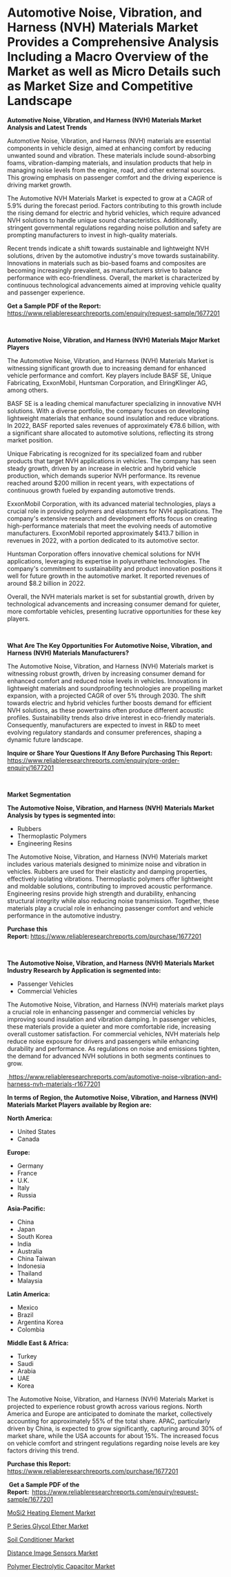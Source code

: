 <p><h1>Automotive Noise, Vibration, and Harness (NVH) Materials Market Provides a Comprehensive Analysis Including a Macro Overview of the Market as well as Micro Details such as Market Size and Competitive Landscape</h1></p><p><strong>Automotive Noise, Vibration, and Harness (NVH) Materials Market Analysis and Latest Trends</strong></p>
<p><p>Automotive Noise, Vibration, and Harness (NVH) materials are essential components in vehicle design, aimed at enhancing comfort by reducing unwanted sound and vibration. These materials include sound-absorbing foams, vibration-damping materials, and insulation products that help in managing noise levels from the engine, road, and other external sources. This growing emphasis on passenger comfort and the driving experience is driving market growth.</p><p>The Automotive NVH Materials Market is expected to grow at a CAGR of 5.9% during the forecast period. Factors contributing to this growth include the rising demand for electric and hybrid vehicles, which require advanced NVH solutions to handle unique sound characteristics. Additionally, stringent governmental regulations regarding noise pollution and safety are prompting manufacturers to invest in high-quality materials. </p><p>Recent trends indicate a shift towards sustainable and lightweight NVH solutions, driven by the automotive industry's move towards sustainability. Innovations in materials such as bio-based foams and composites are becoming increasingly prevalent, as manufacturers strive to balance performance with eco-friendliness. Overall, the market is characterized by continuous technological advancements aimed at improving vehicle quality and passenger experience.</p></p>
<p><strong>Get a Sample PDF of the Report:&nbsp;</strong> <a href="https://www.reliableresearchreports.com/enquiry/request-sample/1677201?utm_campaign=11&utm_medium=2&utm_source=Github&utm_content=ia&utm_term=30092024&utm_id=automotive-noise-vibration-and-harness-nvh-materials">https://www.reliableresearchreports.com/enquiry/request-sample/1677201</a></p>
<p>&nbsp;</p>
<p><strong>Automotive Noise, Vibration, and Harness (NVH) Materials Major Market Players</strong></p>
<p><p>The Automotive Noise, Vibration, and Harness (NVH) Materials Market is witnessing significant growth due to increasing demand for enhanced vehicle performance and comfort. Key players include BASF SE, Unique Fabricating, ExxonMobil, Huntsman Corporation, and ElringKlinger AG, among others.</p><p>BASF SE is a leading chemical manufacturer specializing in innovative NVH solutions. With a diverse portfolio, the company focuses on developing lightweight materials that enhance sound insulation and reduce vibrations. In 2022, BASF reported sales revenues of approximately €78.6 billion, with a significant share allocated to automotive solutions, reflecting its strong market position.</p><p>Unique Fabricating is recognized for its specialized foam and rubber products that target NVH applications in vehicles. The company has seen steady growth, driven by an increase in electric and hybrid vehicle production, which demands superior NVH performance. Its revenue reached around $200 million in recent years, with expectations of continuous growth fueled by expanding automotive trends.</p><p>ExxonMobil Corporation, with its advanced material technologies, plays a crucial role in providing polymers and elastomers for NVH applications. The company's extensive research and development efforts focus on creating high-performance materials that meet the evolving needs of automotive manufacturers. ExxonMobil reported approximately $413.7 billion in revenues in 2022, with a portion dedicated to its automotive sector.</p><p>Huntsman Corporation offers innovative chemical solutions for NVH applications, leveraging its expertise in polyurethane technologies. The company's commitment to sustainability and product innovation positions it well for future growth in the automotive market. It reported revenues of around $8.2 billion in 2022.</p><p>Overall, the NVH materials market is set for substantial growth, driven by technological advancements and increasing consumer demand for quieter, more comfortable vehicles, presenting lucrative opportunities for these key players.</p></p>
<p>&nbsp;</p>
<p><strong>What Are The Key Opportunities For Automotive Noise, Vibration, and Harness (NVH) Materials Manufacturers?</strong></p>
<p><p>The Automotive Noise, Vibration, and Harness (NVH) Materials market is witnessing robust growth, driven by increasing consumer demand for enhanced comfort and reduced noise levels in vehicles. Innovations in lightweight materials and soundproofing technologies are propelling market expansion, with a projected CAGR of over 5% through 2030. The shift towards electric and hybrid vehicles further boosts demand for efficient NVH solutions, as these powertrains often produce different acoustic profiles. Sustainability trends also drive interest in eco-friendly materials. Consequently, manufacturers are expected to invest in R&D to meet evolving regulatory standards and consumer preferences, shaping a dynamic future landscape.</p></p>
<p><strong>Inquire or Share Your Questions If Any Before Purchasing This Report:</strong> <a href="https://www.reliableresearchreports.com/enquiry/pre-order-enquiry/1677201?utm_campaign=11&utm_medium=2&utm_source=Github&utm_content=ia&utm_term=30092024&utm_id=automotive-noise-vibration-and-harness-nvh-materials">https://www.reliableresearchreports.com/enquiry/pre-order-enquiry/1677201</a></p>
<p>&nbsp;</p>
<p><strong>Market Segmentation</strong></p>
<p><strong>The Automotive Noise, Vibration, and Harness (NVH) Materials Market Analysis by types is segmented into:</strong></p>
<p><ul><li>Rubbers</li><li>Thermoplastic Polymers</li><li>Engineering Resins</li></ul></p>
<p><p>The Automotive Noise, Vibration, and Harness (NVH) Materials market includes various materials designed to minimize noise and vibration in vehicles. Rubbers are used for their elasticity and damping properties, effectively isolating vibrations. Thermoplastic polymers offer lightweight and moldable solutions, contributing to improved acoustic performance. Engineering resins provide high strength and durability, enhancing structural integrity while also reducing noise transmission. Together, these materials play a crucial role in enhancing passenger comfort and vehicle performance in the automotive industry.</p></p>
<p><strong>Purchase this Report:&nbsp;</strong><a href="https://www.reliableresearchreports.com/purchase/1677201?utm_campaign=11&utm_medium=2&utm_source=Github&utm_content=ia&utm_term=30092024&utm_id=automotive-noise-vibration-and-harness-nvh-materials">https://www.reliableresearchreports.com/purchase/1677201</a></p>
<p>&nbsp;</p>
<p><strong>The Automotive Noise, Vibration, and Harness (NVH) Materials Market Industry Research by Application is segmented into:</strong></p>
<p><ul><li>Passenger Vehicles</li><li>Commercial Vehicles</li></ul></p>
<p><p>The Automotive Noise, Vibration, and Harness (NVH) materials market plays a crucial role in enhancing passenger and commercial vehicles by improving sound insulation and vibration damping. In passenger vehicles, these materials provide a quieter and more comfortable ride, increasing overall customer satisfaction. For commercial vehicles, NVH materials help reduce noise exposure for drivers and passengers while enhancing durability and performance. As regulations on noise and emissions tighten, the demand for advanced NVH solutions in both segments continues to grow.</p></p>
<p><a href="https://www.reliableresearchreports.com/automotive-noise-vibration-and-harness-nvh-materials-r1677201?utm_campaign=11&utm_medium=2&utm_source=Github&utm_content=ia&utm_term=30092024&utm_id=automotive-noise-vibration-and-harness-nvh-materials">&nbsp;https://www.reliableresearchreports.com/automotive-noise-vibration-and-harness-nvh-materials-r1677201</a></p>
<p><strong>In terms of Region, the Automotive Noise, Vibration, and Harness (NVH) Materials Market Players available by Region are:</strong></p>
<p>
    <p> <strong> North America: </strong>
        <ul>
            <li>United States</li>
            <li>Canada</li>
        </ul>
        </p> 
    <p> <strong> Europe: </strong>
        <ul>
            <li>Germany</li>
            <li>France</li>
            <li>U.K.</li>
            <li>Italy</li>
            <li>Russia</li>
        </ul>
        </p> 
    <p> <strong> Asia-Pacific: </strong>
        <ul>
            <li>China</li>
            <li>Japan</li>
            <li>South Korea</li>
            <li>India</li>
            <li>Australia</li>
            <li>China Taiwan</li>
            <li>Indonesia</li>
            <li>Thailand</li>
            <li>Malaysia</li>
        </ul>
        </p> 
    <p> <strong> Latin America: </strong>
        <ul>
            <li>Mexico</li>
            <li>Brazil</li>
            <li>Argentina Korea</li>
            <li>Colombia</li>
        </ul>
        </p> 
    <p> <strong> Middle East & Africa: </strong>
        <ul>
            <li>Turkey</li>
            <li>Saudi</li>
            <li>Arabia</li>
            <li>UAE</li>
            <li>Korea</li>
        </ul>
    </p>
    </p>
<p><p>The Automotive Noise, Vibration, and Harness (NVH) Materials Market is projected to experience robust growth across various regions. North America and Europe are anticipated to dominate the market, collectively accounting for approximately 55% of the total share. APAC, particularly driven by China, is expected to grow significantly, capturing around 30% of market share, while the USA accounts for about 15%. The increased focus on vehicle comfort and stringent regulations regarding noise levels are key factors driving this trend.</p></p>
<p><strong>Purchase this Report: </strong><a href="https://www.reliableresearchreports.com/purchase/1677201?utm_campaign=11&utm_medium=2&utm_source=Github&utm_content=ia&utm_term=30092024&utm_id=automotive-noise-vibration-and-harness-nvh-materials">https://www.reliableresearchreports.com/purchase/1677201</a></p>
<p>&nbsp;<strong>Get a Sample PDF of the Report:&nbsp;&nbsp;</strong><a href="https://www.reliableresearchreports.com/enquiry/request-sample/1677201?utm_campaign=11&utm_medium=2&utm_source=Github&utm_content=ia&utm_term=30092024&utm_id=automotive-noise-vibration-and-harness-nvh-materials">https://www.reliableresearchreports.com/enquiry/request-sample/1677201</a></p>
<p><strong></strong></p>
<p><p><a href="https://www.linkedin.com/pulse/strategic-roadmap-success-global-mosi2-heating-element-market-ecrff?utm_campaign=11&utm_medium=2&utm_source=Github&utm_content=ia&utm_term=30092024&utm_id=automotive-noise-vibration-and-harness-nvh-materials">MoSi2 Heating Element Market</a></p><p><a href="https://github.com/StackhouseBerny/Market-Research-Report-List-1/blob/main/p-series-glycol-ether-market.md?utm_campaign=11&utm_medium=2&utm_source=Github&utm_content=ia&utm_term=30092024&utm_id=automotive-noise-vibration-and-harness-nvh-materials">P Series Glycol Ether Market</a></p><p><a href="https://github.com/KamrulHadi87/Market-Research-Report-List-1/blob/main/soil-conditioner-market.md?utm_campaign=11&utm_medium=2&utm_source=Github&utm_content=ia&utm_term=30092024&utm_id=automotive-noise-vibration-and-harness-nvh-materials">Soil Conditioner Market</a></p><p><a href="https://issuu.com/reportprime-2/docs/distance-image-sensors-market-size-_c67cd1e229bb42?utm_campaign=11&utm_medium=2&utm_source=Github&utm_content=ia&utm_term=30092024&utm_id=automotive-noise-vibration-and-harness-nvh-materials">Distance Image Sensors Market</a></p><p><a href="https://issuu.com/reportprime-2/docs/polymer-electrolytic-capacitor-mark_4effc99a3ffada?utm_campaign=11&utm_medium=2&utm_source=Github&utm_content=ia&utm_term=30092024&utm_id=automotive-noise-vibration-and-harness-nvh-materials">Polymer Electrolytic Capacitor Market</a></p></p>